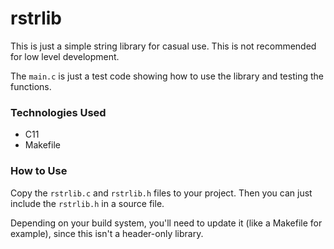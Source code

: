 # rstrlib

This is just a simple string library for casual use. This is not recommended for low level development. 

The <code>main.c</code> is just a test code showing how to use the library and testing the functions.

### Technologies Used

- C11
- Makefile

### How to Use

Copy the <code>rstrlib.c</code> and <code>rstrlib.h</code> files to your project. Then you can just include the <code>rstrlib.h</code> in a source file.

Depending on your build system, you'll need to update it (like a Makefile for example), since this isn't a header-only library.